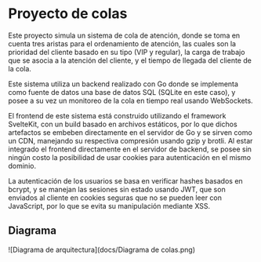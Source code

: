 # Proyecto de colas

Este proyecto simula un sistema de cola de atención, donde se toma en cuenta tres aristas para el ordenamiento de atención, las cuales son la prioridad del cliente basado en su tipo (VIP y regular), la carga de trabajo que se asocia a la atención del cliente, y el tiempo de llegada del cliente de la cola.

Este sistema utiliza un backend realizado con Go donde se implementa como fuente de datos una base de datos SQL (SQLite en este caso), y posee a su vez un monitoreo de la cola en tiempo real usando WebSockets.

El frontend de este sistema está construido utilizando el framework SvelteKit, con un build basado en archivos estáticos, por lo que dichos artefactos se embeben directamente en el servidor de Go y se sirven como un CDN, manejando su respectiva compresión usando gzip y brotli. Al estar integrado el frontend directamente en el servidor de backend, se posee sin ningún costo la posibilidad de usar cookies para autenticación en el mismo dominio.

La autenticación de los usuarios se basa en verificar hashes basados en bcrypt, y se manejan las sesiones sin estado usando JWT, que son enviados al cliente en cookies seguras que no se pueden leer con JavaScript, por lo que se evita su manipulación mediante XSS.

## Diagrama

![Diagrama de arquitectura](docs/Diagrama de colas.png)
